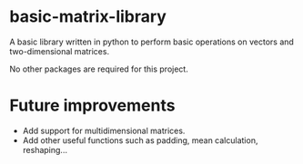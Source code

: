 # basic-matrix-library
A basic library written in python to perform basic operations on vectors and two-dimensional matrices.


No other packages are required for this project.

# Future improvements
- Add support for multidimensional matrices.
- Add other useful functions such as padding, mean calculation, reshaping...
